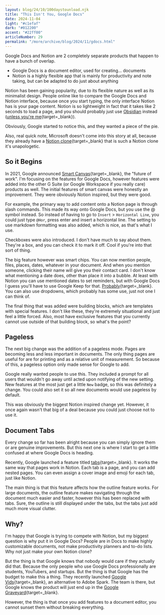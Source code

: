 ```yaml
---
layout: blog/24/10/100daystounload.njk
title: "This Isn't You, Google Docs"
date: 2024-11-04
light: "#c1efaf"
dark: "#012200"
accent: "#22ff00"
articleNumber: 29
permalink: "/more/archive/blog/2024/11/gdocs.html"
---
```

Google Docs and Notion are 2 completely separate products that happen to have a bunch of overlap. 

- Google Docs is a document editor, used for creating... documents
- Notion is a highly flexible app that is mainly for productivity and note taking, but can be adapted to do just about anything

Notion has been gaining popularity, due to its flexible nature as well as its minimalist design. People online like to compare the Google Docs and Notion interface, because once you start typing, the only interface Notion has is your page content. Notion is so lightweight in fact that it takes like 2 seconds to load a page, and you should probably just use [Obsidian](https://obsidian.md) instead ([unless you're me](/more/archive/blog/2024/10/notion.md){target=_blank}).

Obviously, Google started to notice this, and they wanted a piece of the pie.

Also, real quick note, Microsoft doesn't come into this story at all, because they already have a [Notion clone](https://www.microsoft.com/en-us/microsoft-365/blog/2023/03/22/new-microsoft-loop-app-is-built-for-modern-co-creation/){target=_blank} that is such a Notion clone it's unapologetic.

## So it Begins

In 2021, Google announced [Smart Canvas](https://workspace.google.com/blog/product-announcements/next-evolution-of-collaboration-for-google-workspace){target=_blank}, the "future of work". I'm focusing on the features for Google Docs, however features were added into the other G Suite (or Google Workspace if you really care) products as well. The initial features of smart canvas were honestly an improvement. They were obviously Notion inspired, but they were good.

For example, the primary way to add content onto a Notion page is through slash commands. This made its way onto Google Docs, but you use the @ symbol instead. So instead of having to go to `Insert` > `Horizontal Line`, you could just type `@Hor`, press enter and insert a horizontal line. The setting to use markdown formatting was also added, which is nice, as that's what I use.

Checkboxes were also introduced. I don't have much to say about them. They're a box, and you can check it to mark it off. Cool if you're into that sort of thing.

The big feature however was smart chips. You can now mention people, files, places, dates, whatever in your document. And when you mention someone, clicking their name will give you their contact card. I don't know what mentioning a date does, other than place it into a bubble. At least with Notion you can use mentioned dates to set reminders, but with Google Docs I guess you'll have to use Google Keep for that. [Probably](https://blog.google/products/keep/google-keep-reminders-tasks-update/){target=_blank}. You can also use dropdowns, which probably has some use, just not one I can think of.

The final thing that was added were building blocks, which are templates with special features. I don't like these, they're extremely situational and just feel a little forced. Also, most have exclusive features that you currently cannot use outside of that building block, so what's the point?

## Pageless

The next big change was the addition of a pageless mode. Pages are becoming less and less important in documents. The only thing pages are useful for are for printing and as a relative unit of measurement. So because of this, a pageless option only made sense for Google to add.

Google really wanted people to use this. They included a prompt for all users that wouldn't go away until acted upon notifying of the new setting. New features at the most just get a little `New` badge, so this was definitely a change. You could also set it so all new documents would use pageless by default.

This was obviously the biggest Notion inspired change yet. However, it once again wasn't that big of a deal because you could just choose not to use it.

## Document Tabs

Every change so far has been alright because you can simply ignore them or are genuine improvements. But this next one is where I start to get a little confused at where Google Docs is heading.

Recently, Google launched a feature titled [tabs](https://workspaceupdates.googleblog.com/2024/10/tabs-in-google-docs.html){target=_blank}. It works the same way that pages work in Notion. Each tab is a page, and you can add nested pages. You can even assign a cover image and emoji for each tab, just like Notion.

The main thing is that this feature affects how the outline feature works. For large documents, the outline feature makes navigating through the document much easier and faster, however this has been replaced with tabs. Sure, the outline is still displayed under the tabs, but the tabs just add much more visual clutter.

## Why?

I'm happy that Google is trying to compete with Notion, but my biggest question is why put it in Google Docs? People are in Docs to make highly customizable documents, not make productivity planners and to-do lists. Why not just make your own Notion clone?

But the thing is that Google knows that nobody would care if they actually did that. Because the only people who use Google Docs professionally are students, YouTubers, and startups. But the thing is that Google has the budget to make this a thing. They recently launched [Google Vids](https://workspace.google.com/products/vids/){target=_blank}, an alternative to Adobe Spark. The team is there, but Google knows the product will just end up in the [Google Graveyard](https://killedbygoogle.com){target=_blank}.

However, the thing is that once you add features to a document editor, you cannot sunset them without breaking everything.
